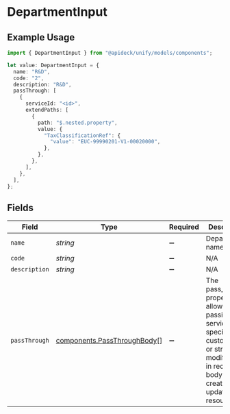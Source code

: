 # DepartmentInput

## Example Usage

```typescript
import { DepartmentInput } from "@apideck/unify/models/components";

let value: DepartmentInput = {
  name: "R&D",
  code: "2",
  description: "R&D",
  passThrough: [
    {
      serviceId: "<id>",
      extendPaths: [
        {
          path: "$.nested.property",
          value: {
            "TaxClassificationRef": {
              "value": "EUC-99990201-V1-00020000",
            },
          },
        },
      ],
    },
  ],
};
```

## Fields

| Field                                                                                                                                                   | Type                                                                                                                                                    | Required                                                                                                                                                | Description                                                                                                                                             | Example                                                                                                                                                 |
| ------------------------------------------------------------------------------------------------------------------------------------------------------- | ------------------------------------------------------------------------------------------------------------------------------------------------------- | ------------------------------------------------------------------------------------------------------------------------------------------------------- | ------------------------------------------------------------------------------------------------------------------------------------------------------- | ------------------------------------------------------------------------------------------------------------------------------------------------------- |
| `name`                                                                                                                                                  | *string*                                                                                                                                                | :heavy_minus_sign:                                                                                                                                      | Department name                                                                                                                                         | R&D                                                                                                                                                     |
| `code`                                                                                                                                                  | *string*                                                                                                                                                | :heavy_minus_sign:                                                                                                                                      | N/A                                                                                                                                                     | 2                                                                                                                                                       |
| `description`                                                                                                                                           | *string*                                                                                                                                                | :heavy_minus_sign:                                                                                                                                      | N/A                                                                                                                                                     | R&D                                                                                                                                                     |
| `passThrough`                                                                                                                                           | [components.PassThroughBody](../../models/components/passthroughbody.md)[]                                                                              | :heavy_minus_sign:                                                                                                                                      | The pass_through property allows passing service-specific, custom data or structured modifications in request body when creating or updating resources. |                                                                                                                                                         |